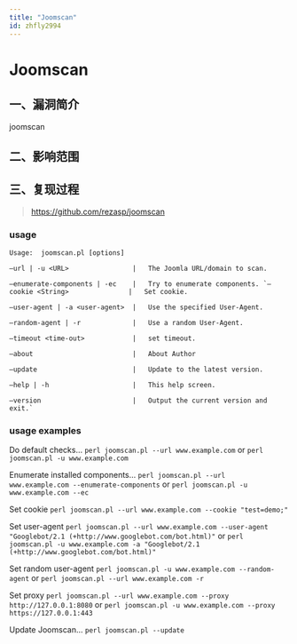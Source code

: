 ```yaml
---
title: "Joomscan"
id: zhfly2994
---
```


# Joomscan

## 一、漏洞简介

joomscan

## 二、影响范围

## 三、复现过程

> https://github.com/rezasp/joomscan

### usage

```
Usage:	joomscan.pl [options]

–url | -u <URL>                |   The Joomla URL/domain to scan.

–enumerate-components | -ec    |   Try to enumerate components. `–cookie <String>               |   Set cookie.

–user-agent | -a <user-agent>  |   Use the specified User-Agent.

–random-agent | -r             |   Use a random User-Agent.

–timeout <time-out>            |   set timeout.

–about                         |   About Author

–update                        |   Update to the latest version.

–help | -h                     |   This help screen.

–version                       |   Output the current version and exit.` 
```

### usage examples

Do default checks...
`perl joomscan.pl --url www.example.com`
or
`perl joomscan.pl -u www.example.com`

Enumerate installed components...
`perl joomscan.pl --url www.example.com --enumerate-components`
or
`perl joomscan.pl -u www.example.com --ec`

Set cookie
`perl joomscan.pl --url www.example.com --cookie "test=demo;"`

Set user-agent
`perl joomscan.pl --url www.example.com --user-agent "Googlebot/2.1 (+http://www.googlebot.com/bot.html)"`
or
`perl joomscan.pl -u www.example.com -a "Googlebot/2.1 (+http://www.googlebot.com/bot.html)"`

Set random user-agent
`perl joomscan.pl -u www.example.com --random-agent`
or
`perl joomscan.pl --url www.example.com -r`

Set proxy
`perl joomscan.pl --url www.example.com --proxy http://127.0.0.1:8080`
or
`perl joomscan.pl -u www.example.com --proxy https://127.0.0.1:443`

Update Joomscan...
`perl joomscan.pl --update`